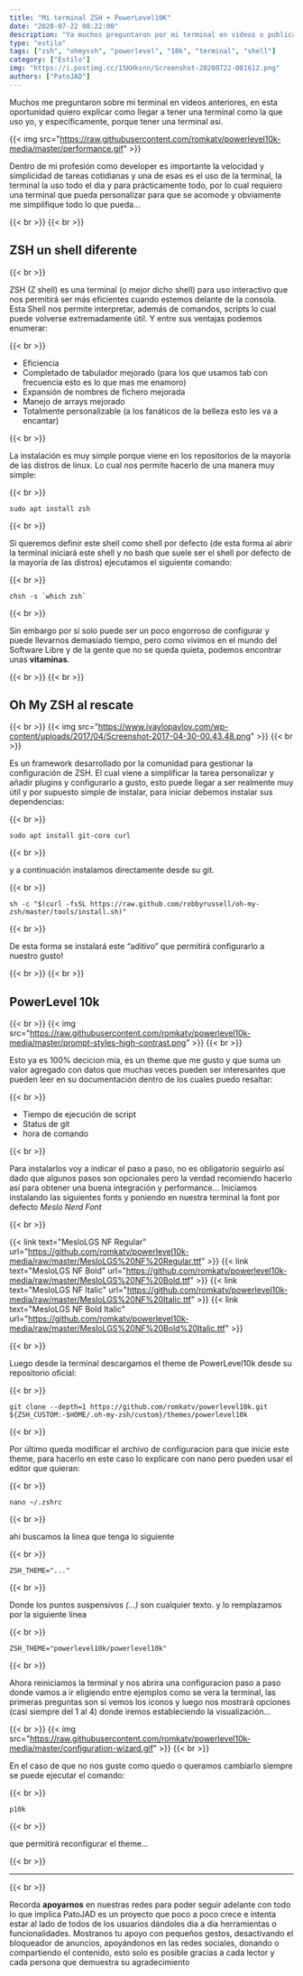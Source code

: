 ```yaml
---
title: "Mi terminal ZSH + PowerLevel10K"
date: "2020-07-22 08:22:00"
description: "Ya muchos preguntaron por mi terminal en videos o publicaciones asi que despues de tanta demora decidi compartirla"
type: "estilo"
tags: ["zsh", "ohmyssh", "powerlevel", "10k", "terminal", "shell"]
category: ["Estilo"]
img: "https://i.postimg.cc/15KHksnn/Screenshot-20200722-081612.png"
authors: ["PatoJAD"]
---
```


Muchos me preguntaron sobre mi terminal en videos anteriores, en esta oportunidad quiero explicar como llegar a tener una terminal como la que uso yo, y específicamente, porque tener una terminal así.

{{< img src="https://raw.githubusercontent.com/romkatv/powerlevel10k-media/master/performance.gif" >}}

Dentro de mi profesión como developer es importante la velocidad y simplicidad de tareas cotidianas y una de esas es el uso de la terminal, la terminal la uso todo el dia y para prácticamente todo, por lo cual requiero una terminal que pueda personalizar para que se acomode y obviamente me simplifique todo lo que pueda…

{{< br >}}
{{< br >}}

## ZSH un shell diferente

{{< br >}}

ZSH (Z shell) es una terminal (o mejor dicho shell) para uso interactivo que nos permitirá ser más eficientes cuando estemos delante de la consola. Esta Shell nos permite interpretar, además de comandos, scripts lo cual puede volverse extremadamente útil. Y entre sus ventajas podemos enumerar:

{{< br >}}

* Eficiencia
* Completado de tabulador mejorado (para los que usamos tab con frecuencia esto es lo que mas me enamoro)
* Expansión de nombres de fichero mejorada
* Manejo de arrays mejorado
* Totalmente personalizable (a los fanáticos de la belleza esto les va a encantar)

{{< br >}}

La instalación es muy simple porque viene en los repositorios de la mayoría de las distros de linux. Lo cual nos permite hacerlo de una manera muy simple:

{{< br >}}

    sudo apt install zsh

{{< br >}}

Si queremos definir este shell como shell por defecto (de esta forma al abrir la terminal iniciará este shell y no bash que suele ser el shell por defecto de la mayoría de las distros) ejecutamos el siguiente comando:

{{< br >}}

    chsh -s `which zsh`

{{< br >}}

Sin embargo por sí solo puede ser un poco engorroso de configurar y puede llevarnos demasiado tiempo, pero como vivimos en el mundo del Software Libre y de la gente que no se queda quieta, podemos encontrar unas **vitaminas**.

{{< br >}}
{{< br >}}

## Oh My ZSH al rescate

{{< br >}}
{{< img src="https://www.ivaylopavlov.com/wp-content/uploads/2017/04/Screenshot-2017-04-30-00.43.48.png" >}}
{{< br >}}

Es un framework desarrollado por la comunidad para gestionar la configuración de ZSH. El cual viene a simplificar la tarea personalizar y añadir plugins y configurarlo a gusto, esto puede llegar a ser realmente muy útil y por supuesto simple de instalar, para iniciar debemos instalar sus dependencias:

{{< br >}}

    sudo apt install git-core curl

{{< br >}}

y a continuación instalamos directamente desde su git.

{{< br >}}

    sh -c "$(curl -fsSL https://raw.github.com/robbyrussell/oh-my-zsh/master/tools/install.sh)"

{{< br >}}

De esta forma se instalará este “aditivo” que permitirá configurarlo a nuestro gusto!

{{< br >}}
{{< br >}}

## PowerLevel 10k

{{< br >}}
{{< img src="https://raw.githubusercontent.com/romkatv/powerlevel10k-media/master/prompt-styles-high-contrast.png" >}}
{{< br >}}

Esto ya es 100% decicion mia, es un theme que me gusto y que suma un valor agregado con datos que muchas veces pueden ser interesantes que pueden leer en su documentación dentro de los cuales puedo resaltar:

{{< br >}}

* Tiempo de ejecución de script
* Status de git
* hora de comando

{{< br >}}

Para instalarlos voy a indicar el paso a paso, no es obligatorio seguirlo así dado que algunos pasos son opcionales pero la verdad recomiendo hacerlo así para obtener una buena integración y performance… Iniciamos instalando las siguientes fonts y poniendo en nuestra terminal la font por defecto *Meslo Nerd Font*

{{< br >}}

{{< link text="MesloLGS NF Regular" url="https://github.com/romkatv/powerlevel10k-media/raw/master/MesloLGS%20NF%20Regular.ttf" >}}
{{< link text="MesloLGS NF Bold" url="https://github.com/romkatv/powerlevel10k-media/raw/master/MesloLGS%20NF%20Bold.ttf" >}}
{{< link text="MesloLGS NF Italic" url="https://github.com/romkatv/powerlevel10k-media/raw/master/MesloLGS%20NF%20Italic.ttf" >}}
{{< link text="MesloLGS NF Bold Italic" url="https://github.com/romkatv/powerlevel10k-media/raw/master/MesloLGS%20NF%20Bold%20Italic.ttf" >}}

{{< br >}}

Luego desde la terminal descargamos el theme de PowerLevel10k desde su repositorio oficial:

{{< br >}}

    git clone --depth=1 https://github.com/romkatv/powerlevel10k.git ${ZSH_CUSTOM:-$HOME/.oh-my-zsh/custom}/themes/powerlevel10k

{{< br >}}

Por último queda modificar el archivo de configuracion para que inicie este theme, para hacerlo en este caso lo explicare con nano pero pueden usar el editor que quieran:

{{< br >}}

    nano ~/.zshrc

{{< br >}}

ahi buscamos la linea que tenga lo siguiente

{{< br >}}

    ZSH_THEME="..."

{{< br >}}

Donde los puntos suspensivos *(...)* son cualquier texto. y lo remplazamos por la siguiente linea

{{< br >}}

    ZSH_THEME="powerlevel10k/powerlevel10k"

{{< br >}}

Ahora reiniciamos la terminal y nos abrira una configuracion paso a paso donde vamos a ir eligiendo entre ejemplos como se vera la terminal, las primeras preguntas son si vemos los iconos y luego nos mostrará opciones (casi siempre del 1 al 4) donde iremos estableciendo la visualización…

{{< br >}}
{{< img src="https://raw.githubusercontent.com/romkatv/powerlevel10k-media/master/configuration-wizard.gif" >}}
{{< br >}}

En el caso de que no nos guste como quedo o queramos cambiarlo siempre se puede ejecutar el comando:

{{< br >}}

    p10k

{{< br >}}

que permitirá reconfigurar el theme...

{{< br >}}

---

{{< br >}}

Recorda **apoyarnos** en nuestras redes para poder seguir adelante con todo lo que implica PatoJAD es un proyecto que poco a poco crece e intenta estar al lado de todos de los usuarios dándoles dia a dia herramientas o funcionalidades. Mostranos tu apoyo con pequeños gestos, desactivando el bloqueador de anuncios, apoyándonos en las redes sociales, donando o compartiendo el contenido, esto solo es posible gracias a cada lector y cada persona que demuestra su agradecimiento
